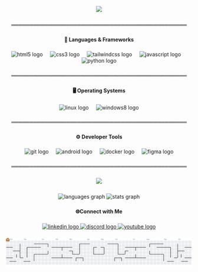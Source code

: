 <div align="center">
  <img height="300" src="https://ik.imagekit.io/iyf3aflzt/20250223_172434.png?updatedAt=1746169698173"  />
</div>

###

<p align="center">════════════════════════════════════════════════</p>

###

<h4 align="center">🚀 Languages & Frameworks</h4>

###

<div align="center">
  <img src="https://cdn.jsdelivr.net/gh/devicons/devicon/icons/html5/html5-original.svg" height="40" alt="html5 logo"  />
  <img width="12" />
  <img src="https://cdn.jsdelivr.net/gh/devicons/devicon/icons/css3/css3-original.svg" height="40" alt="css3 logo"  />
  <img width="12" />
  <img src="https://cdn.simpleicons.org/tailwindcss/06B6D4" height="40" alt="tailwindcss logo"  />
  <img width="12" />
  <img src="https://cdn.simpleicons.org/javascript/F7DF1E" height="40" alt="javascript logo"  />
  <img width="12" />
  <img src="https://cdn.jsdelivr.net/gh/devicons/devicon/icons/python/python-original.svg" height="40" alt="python logo"  />
</div>

###

<p align="center">════════════════════════════════════════════════</p>

###

<h4 align="center">🖥️ Operating Systems</h4>

###

<div align="center">
  <img src="https://cdn.jsdelivr.net/gh/devicons/devicon/icons/linux/linux-original.svg" height="40" alt="linux logo"  />
  <img width="12" />
  <img src="https://cdn.jsdelivr.net/gh/devicons/devicon/icons/windows8/windows8-original.svg" height="40" alt="windows8 logo"  />
</div>

###

<p align="center">════════════════════════════════════════════════</p>

###

<h4 align="center">⚙️ Developer Tools</h4>

###

<div align="center">
  <img src="https://cdn.simpleicons.org/git/F05032" height="40" alt="git logo"  />
  <img width="12" />
  <img src="https://cdn.simpleicons.org/android/3DDC84" height="40" alt="android logo"  />
  <img width="12" />
  <img src="https://cdn.jsdelivr.net/gh/devicons/devicon/icons/docker/docker-original.svg" height="40" alt="docker logo"  />
  <img width="12" />
  <img src="https://cdn.jsdelivr.net/gh/devicons/devicon/icons/figma/figma-original.svg" height="40" alt="figma logo"  />
</div>

###

<p align="center">════════════════════════════════════════════════</p>

###

<div align="center">
  <img src="https://visitor-badge.laobi.icu/badge?page_id=MuhammadIndar.MuhammadIndar&left_color=lightskyblue&right_color=lightgray"  />
</div>

###

<div align="center">
  <img src="https://github-readme-stats.vercel.app/api/top-langs?username=MuhammadIndar&locale=en&hide_title=false&layout=compact&card_width=320&langs_count=10&theme=discord_old_blurple&hide_border=true&order=2&custom_title=GitHub%20Activity%20Overview" height="150" alt="languages graph"  />
  <img src="https://github-readme-stats.vercel.app/api?username=MuhammadIndar&hide_title=true&hide_rank=false&show_icons=true&include_all_commits=true&count_private=true&disable_animations=false&theme=discord_old_blurple&locale=en&hide_border=true&order=1" height="150" alt="stats graph"  />
</div>

###

<h4 align="center">🌐Connect with Me</h4>

###

<div align="center">
  <a href="https://www.linkedin.com/in/muhammadindar" target="_blank">
    <img src="https://raw.githubusercontent.com/maurodesouza/profile-readme-generator/master/src/assets/icons/social/linkedin/default.svg" width="52" height="40" alt="linkedin logo"  />
  </a>
  <a href="https://discord.gg/ScUfHzC4S8" target="_blank">
    <img src="https://raw.githubusercontent.com/maurodesouza/profile-readme-generator/master/src/assets/icons/social/discord/default.svg" width="52" height="40" alt="discord logo"  />
  </a>
  <a href="https://www.youtube.com/@yeirhz" target="_blank">
    <img src="https://raw.githubusercontent.com/maurodesouza/profile-readme-generator/master/src/assets/icons/social/youtube/default.svg" width="52" height="40" alt="youtube logo"  />
  </a>
</div>

###

<picture>
  <source media="(prefers-color-scheme: dark)" srcset="https://raw.githubusercontent.com/MuhammadIndar/MuhammadIndar/output/pacman-contribution-graph-dark.svg">
  <source media="(prefers-color-scheme: light)" srcset="https://raw.githubusercontent.com/MuhammadIndar/MuhammadIndar/output/pacman-contribution-graph.svg">
  <img alt="pacman contribution graph" src="https://raw.githubusercontent.com/MuhammadIndar/MuhammadIndar/output/pacman-contribution-graph.svg">
</picture>

###
